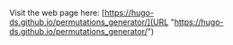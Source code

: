 Visit the web page here: [https://hugo-ds.github.io/permutations_generator/](URL "https://hugo-ds.github.io/permutations_generator/")
